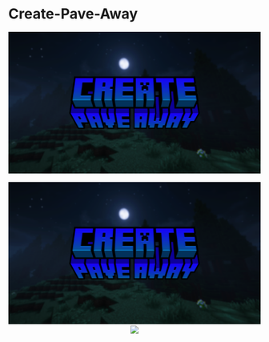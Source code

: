 # Create-Pave-Away
![](https://github.com/GamerVerse722/Create-Pave-Away/blob/main/Create%20Pave%20Away%20Wide.png?raw=true)

<div align="center">
  <img src="https://github.com/GamerVerse722/Create-Pave-Away/blob/main/Create%20Pave%20Away%20Wide.png?raw=true">
  <a href="https://discord.gg/AjE6VMmRJ4"><img src="https://dcbadge.vercel.app/api/server/AjE6VMmRJ4"></a>
</div>
